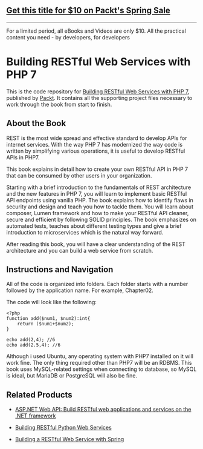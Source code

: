 ## [Get this title for $10 on Packt's Spring Sale](https://www.packt.com/B07077?utm_source=github&utm_medium=packt-github-repo&utm_campaign=spring_10_dollar_2022)
-----
For a limited period, all eBooks and Videos are only $10. All the practical content you need \- by developers, for developers

# Building RESTful Web Services with PHP 7
This is the code repository for [Building RESTful Web Services with PHP 7](https://www.packtpub.com/application-development/building-restful-web-services-php-7?utm_source=github&utm_medium=repository&utm_campaign=9781787127746), published by [Packt](https://www.packtpub.com/?utm_source=github). It contains all the supporting project files necessary to work through the book from start to finish.
## About the Book
REST is the most wide spread and effective standard to develop APIs for internet services. With the way PHP 7 has modernized the way code is written by simplifying various operations, it is useful to develop RESTful APIs in PHP7.

This book explains in detail how to create your own RESTful API in PHP 7 that can be consumed by other users in your organization.

Starting with a brief introduction to the fundamentals of REST architecture and the new features in PHP 7, you will learn to implement basic RESTful API endpoints using vanilla PHP. The book explains how to identify flaws in security and design and teach you how to tackle them. You will learn about composer, Lumen framework and how to make your RESTful API cleaner, secure and efficient by following SOLID principles. The book emphasizes on automated tests, teaches about different testing types and give a brief introduction to microservices which is the natural way forward.

After reading this book, you will have a clear understanding of the REST architecture and you can build a web service from scratch.

## Instructions and Navigation
All of the code is organized into folders. Each folder starts with a number followed by the application name. For example, Chapter02.



The code will look like the following:
```
<?php
function add($num1, $num2):int{
    return ($num1+$num2);
}

echo add(2,4); //6
echo add(2.5,4); //6
```

Although i used Ubuntu, any operating system with PHP7 installed on it will work fine. The only thing required other than PHP7 will be an RDBMS. This book uses MySQL-related settings when connecting to database, so MySQL is ideal, but MariaDB or PostgreSQL will also be fine.

## Related Products
* [ASP.NET Web API: Build RESTful web applications and services on the .NET framework](https://www.packtpub.com/web-development/aspnet-web-api-build-restful-web-applications-and-services-net-framework?utm_source=github&utm_medium=repository&utm_campaign=9781849689748)

* [Building RESTful Python Web Services](https://www.packtpub.com/application-development/building-restful-python-web-services?utm_source=github&utm_medium=repository&utm_campaign=9781786462251)

* [Building a RESTful Web Service with Spring](https://www.packtpub.com/web-development/building-restful-web-service-spring?utm_source=github&utm_medium=repository&utm_campaign=9781785285714)
